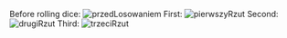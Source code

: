 Before rolling dice: 
![przedLosowaniem](https://github.com/user-attachments/assets/7b7a5401-a529-4a82-ac38-8daf4c24d746)
First:
![pierwszyRzut](https://github.com/user-attachments/assets/a8545e0c-b237-4dfd-8a40-aba807849b10)
Second:
![drugiRzut](https://github.com/user-attachments/assets/94751ad1-8fe5-4f90-93c7-3ce9a598ed50)
Third:
![trzeciRzut](https://github.com/user-attachments/assets/4fc8bb6b-824b-4826-9b53-ae2cea230130)
